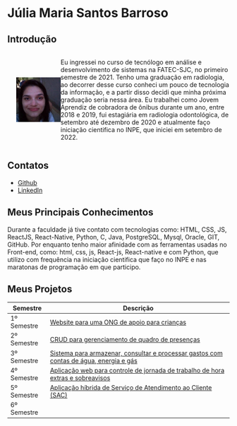# Júlia Maria Santos Barroso

## Introdução
<div style="display: flex; align-items: center;">
  <img src="https://github.com/jumajubs/TG_Portfolio_FatecSJC/blob/main/j.jpg" style="float: right; width: 20%; margin-left: 20px;">
  <p>
    Eu ingressei no curso de tecnólogo em análise e desenvolvimento de sistemas na FATEC-SJC, no primeiro semestre de 2021. Tenho uma graduação em radiologia, ao decorrer desse curso conheci um pouco de tecnologia da informação, e a partir disso decidi que minha próxima graduação seria nessa área. Eu trabalhei como Jovem Aprendiz de cobradora de ônibus durante um ano, entre 2018 e 2019, fui estagiária em radiologia odontológica, de setembro até dezembro de 2020 e atualmente faço iniciação cientifica no INPE, que iniciei em setembro de 2022.
  </p>
</div>

## Contatos
* [Github](https://github.com/jumajubs)
* [LinkedIn](https://www.linkedin.com/in/j%C3%BAlia-maria-santos-850739188)

## Meus Principais Conhecimentos
Durante a faculdade já tive contato com tecnologias como: HTML, CSS, JS, ReactJS, React-Native, Python, C, Java, PostgreSQL, Mysql, Oracle, GIT, GitHub. Por enquanto tenho maior afinidade com as ferramentas usadas no Front-end, como: html, css, js, React-js,  React-native e com Python, que utilizo com frequência na iniciação cientifica que faço no INPE e nas maratonas de programação em que participo.


## Meus Projetos

| Semestre     | Descrição                                                                             |
| ------------ | ------------------------------------------------------------------------------------- |
| 1º Semestre  | [Website para uma ONG de apoio para crianças](https://github.com/jumajubs/TG_Portfolio_FatecSJC/blob/main/1-semestre/README.md)                                             |
| 2º Semestre  | [CRUD para gerenciamento de quadro de presenças](https://github.com/jumajubs/TG_Portfolio_FatecSJC/tree/main/2-semestre)             |
| 3º Semestre  | [Sistema para armazenar, consultar e processar gastos com contas de água, energia e gás](https://github.com/jumajubs/TG_Portfolio_FatecSJC/tree/main/3-semestre)  |
| 4º Semestre  | [Aplicação web para controle de jornada de trabalho de hora extras e sobreavisos](https://github.com/jumajubs/TG_Portfolio_FatecSJC/tree/main/4-semestre)       |
| 5º Semestre  | [Aplicação híbrida de Serviço de Atendimento ao Cliente (SAC)](https://github.com/jumajubs/TG_Portfolio_FatecSJC/tree/main/5-semestre)                           |
| 6º Semestre  |                                                                                       |







